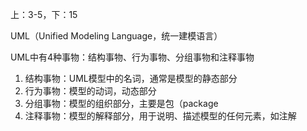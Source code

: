 上：3-5，下：15

UML（Unified Modeling Language，统一建模语言）

UML中有4种事物：结构事物、行为事物、分组事物和注释事物

1. 结构事物：UML模型中的名词，通常是模型的静态部分
2. 行为事物：模型的动词，动态部分
3. 分组事物：模型的组织部分，主要是包（package
4. 注释事物：模型的解释部分，用于说明、描述模型的任何元素，如注解 